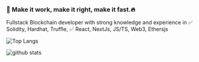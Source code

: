 ### 🌱 Make it work, make it right, make it fast.🔥

Fullstack Blockchain developer with strong knowledge and experience in
✅  Solidity, Hardhat, Truffle,
✅  React, NextJs, JS/TS, Web3, Ethersjs

![Top Langs](https://github-readme-stats.vercel.app/api/top-langs/?username=vhurryharry&layout=compact&theme=monokai&count_private=true)

![github stats](https://github-readme-stats.vercel.app/api?username=scarletks1214&show_icons=true&theme=monokai&count_private=true)

<!--
**prodvdjin/prodvdjin** is a ✨ _special_ ✨ repository because its `README.md` (this file) appears on your GitHub profile.

Here are some ideas to get you started:

- 🔭 I’m currently working on ...
- 🌱 I’m currently learning ...
- 👯 I’m looking to collaborate on ...
- 🤔 I’m looking for help with ...
- 💬 Ask me about ...
- 📫 How to reach me: ...
- 😄 Pronouns: ...
- ⚡ Fun fact: ...
-->
